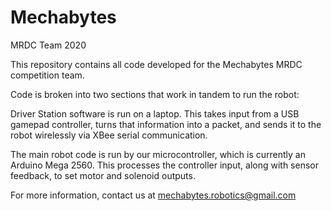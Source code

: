 # Mechabytes
MRDC Team 2020

This repository contains all code developed for the Mechabytes MRDC competition team. 

Code is broken into two sections that work in tandem to run the robot: 

Driver Station software is run on a laptop. This takes input from a USB gamepad controller, 
turns that information into a packet, and sends it to the robot wirelessly via XBee serial communication.

The main robot code is run by our microcontroller, which is currently an Arduino Mega 2560. 
This processes the controller input, along with sensor feedback, to set motor and solenoid outputs.

For more information, contact us at mechabytes.robotics@gmail.com
